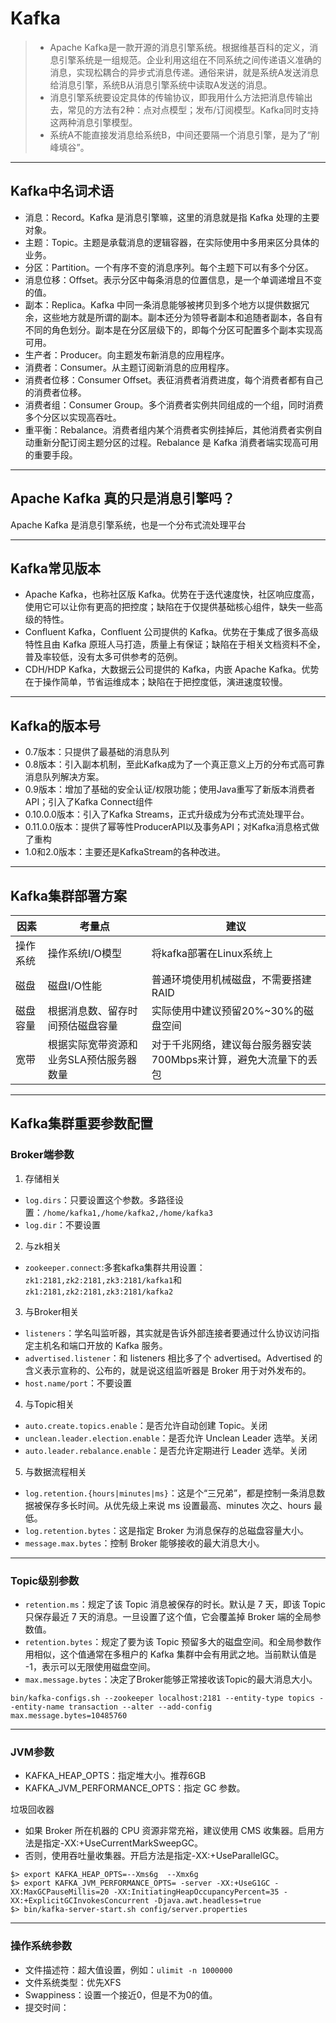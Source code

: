 # Kafka

>- Apache Kafka是一款开源的消息引擎系统。根据维基百科的定义，消息引擎系统是一组规范。企业利用这组在不同系统之间传递语义准确的消息，实现松耦合的异步式消息传递。通俗来讲，就是系统A发送消息给消息引擎，系统B从消息引擎系统中读取A发送的消息。
>- 消息引擎系统要设定具体的传输协议，即我用什么方法把消息传输出去，常见的方法有2种：点对点模型；发布/订阅模型。Kafka同时支持这两种消息引擎模型。
>- 系统A不能直接发消息给系统B，中间还要隔一个消息引擎，是为了“削峰填谷”。

---

## Kafka中名词术语

- 消息：Record。Kafka 是消息引擎嘛，这里的消息就是指 Kafka 处理的主要对象。
- 主题：Topic。主题是承载消息的逻辑容器，在实际使用中多用来区分具体的业务。
- 分区：Partition。一个有序不变的消息序列。每个主题下可以有多个分区。
- 消息位移：Offset。表示分区中每条消息的位置信息，是一个单调递增且不变的值。
- 副本：Replica。Kafka 中同一条消息能够被拷贝到多个地方以提供数据冗余，这些地方就是所谓的副本。副本还分为领导者副本和追随者副本，各自有不同的角色划分。副本是在分区层级下的，即每个分区可配置多个副本实现高可用。
- 生产者：Producer。向主题发布新消息的应用程序。
- 消费者：Consumer。从主题订阅新消息的应用程序。
- 消费者位移：Consumer Offset。表征消费者消费进度，每个消费者都有自己的消费者位移。
- 消费者组：Consumer Group。多个消费者实例共同组成的一个组，同时消费多个分区以实现高吞吐。
- 重平衡：Rebalance。消费者组内某个消费者实例挂掉后，其他消费者实例自动重新分配订阅主题分区的过程。Rebalance 是 Kafka 消费者端实现高可用的重要手段。

---

## Apache Kafka 真的只是消息引擎吗？

Apache Kafka 是消息引擎系统，也是一个分布式流处理平台

---

## Kafka常见版本

- Apache Kafka，也称社区版 Kafka。优势在于迭代速度快，社区响应度高，使用它可以让你有更高的把控度；缺陷在于仅提供基础核心组件，缺失一些高级的特性。
- Confluent Kafka，Confluent 公司提供的 Kafka。优势在于集成了很多高级特性且由 Kafka 原班人马打造，质量上有保证；缺陷在于相关文档资料不全，普及率较低，没有太多可供参考的范例。
- CDH/HDP Kafka，大数据云公司提供的 Kafka，内嵌 Apache Kafka。优势在于操作简单，节省运维成本；缺陷在于把控度低，演进速度较慢。

---

## Kafka的版本号

- 0.7版本：只提供了最基础的消息队列
- 0.8版本：引入副本机制，至此Kafka成为了一个真正意义上万的分布式高可靠消息队列解决方案。
- 0.9版本：增加了基础的安全认证/权限功能；使用Java重写了新版本消费者API；引入了Kafka Connect组件
- 0.10.0.0版本：引入了Kafka Streams，正式升级成为分布式流处理平台。
- 0.11.0.0版本：提供了幂等性ProducerAPI以及事务API；对Kafka消息格式做了重构
- 1.0和2.0版本：主要还是KafkaStream的各种改进。

---

## Kafka集群部署方案

| 因素     | 考量点                                  | 建议                                                              |
| -------- | --------------------------------------- | ----------------------------------------------------------------- |
| 操作系统 | 操作系统I/O模型                         | 将kafka部署在Linux系统上                                          |
| 磁盘     | 磁盘I/O性能                             | 普通环境使用机械磁盘，不需要搭建RAID                              |
| 磁盘容量 | 根据消息数、留存时间预估磁盘容量        | 实际使用中建议预留20%~30%的磁盘空间                               |
| 宽带     | 根据实际宽带资源和业务SLA预估服务器数量 | 对于千兆网络，建议每台服务器安装700Mbps来计算，避免大流量下的丢包 |

---

## Kafka集群重要参数配置

### Broker端参数

1. 存储相关
- `log.dirs`：只要设置这个参数。多路径设置：`/home/kafka1,/home/kafka2,/home/kafka3`
- `log.dir`：不要设置

2. 与zk相关
- `zookeeper.connect`:多套kafka集群共用设置：`zk1:2181,zk2:2181,zk3:2181/kafka1`和`zk1:2181,zk2:2181,zk3:2181/kafka2`

3. 与Broker相关
- `listeners`：学名叫监听器，其实就是告诉外部连接者要通过什么协议访问指定主机名和端口开放的 Kafka 服务。
- `advertised.listener`：和 listeners 相比多了个 advertised。Advertised 的含义表示宣称的、公布的，就是说这组监听器是 Broker 用于对外发布的。
- `host.name/port`：不要设置

4. 与Topic相关
- `auto.create.topics.enable`：是否允许自动创建 Topic。关闭
- `unclean.leader.election.enable`：是否允许 Unclean Leader 选举。关闭
- `auto.leader.rebalance.enable`：是否允许定期进行 Leader 选举。关闭

5. 与数据流程相关
- `log.retention.{hours|minutes|ms}`：这是个“三兄弟”，都是控制一条消息数据被保存多长时间。从优先级上来说 ms 设置最高、minutes 次之、hours 最低。
- `log.retention.bytes`：这是指定 Broker 为消息保存的总磁盘容量大小。
- `message.max.bytes`：控制 Broker 能够接收的最大消息大小。

---

### Topic级别参数

- `retention.ms`：规定了该 Topic 消息被保存的时长。默认是 7 天，即该 Topic 只保存最近 7 天的消息。一旦设置了这个值，它会覆盖掉 Broker 端的全局参数值。
- `retention.bytes`：规定了要为该 Topic 预留多大的磁盘空间。和全局参数作用相似，这个值通常在多租户的 Kafka 集群中会有用武之地。当前默认值是 -1，表示可以无限使用磁盘空间。
- `max.message.bytes`：决定了Broker能够正常接收该Topic的最大消息大小。

```shell
bin/kafka-configs.sh --zookeeper localhost:2181 --entity-type topics --entity-name transaction --alter --add-config max.message.bytes=10485760
```

---

### JVM参数

- KAFKA_HEAP_OPTS：指定堆大小。推荐6GB
- KAFKA_JVM_PERFORMANCE_OPTS：指定 GC 参数。

垃圾回收器

- 如果 Broker 所在机器的 CPU 资源非常充裕，建议使用 CMS 收集器。启用方法是指定-XX:+UseCurrentMarkSweepGC。
- 否则，使用吞吐量收集器。开启方法是指定-XX:+UseParallelGC。

```shell
$> export KAFKA_HEAP_OPTS=--Xms6g  --Xmx6g
$> export KAFKA_JVM_PERFORMANCE_OPTS= -server -XX:+UseG1GC -XX:MaxGCPauseMillis=20 -XX:InitiatingHeapOccupancyPercent=35 -XX:+ExplicitGCInvokesConcurrent -Djava.awt.headless=true
$> bin/kafka-server-start.sh config/server.properties
```

---

### 操作系统参数

- 文件描述符：超大值设置，例如：`ulimit -n 1000000`
- 文件系统类型：优先XFS
- Swappiness：设置一个接近0，但是不为0的值。
- 提交时间：